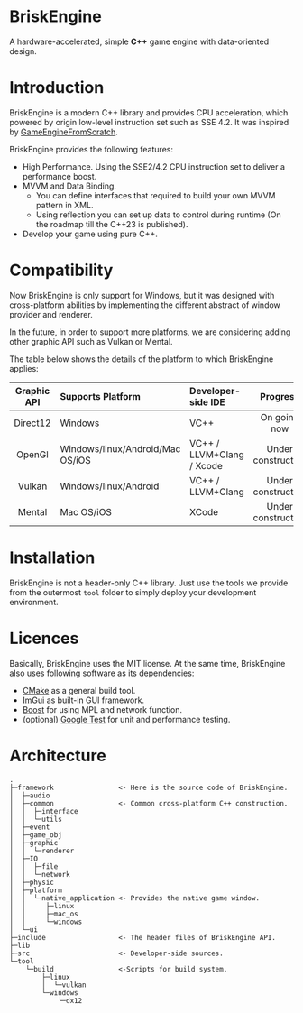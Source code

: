 # BriskEngine
A hardware-accelerated, simple **C++** game engine with data-oriented design.

# Introduction
BriskEngine is a modern C++ library and provides CPU acceleration, which powered by origin low-level instruction set such as SSE 4.2. It was inspired by [GameEngineFromScratch](https://github.com/netwarm007/GameEngineFromScratch).

BriskEngine provides the following features:
- High Performance. Using the SSE2/4.2 CPU instruction set to deliver a performance boost.
- MVVM and Data Binding.
  + You can define interfaces that required to build your own MVVM pattern in XML.
  + Using reflection you can set up data to control during runtime (On the roadmap till the C++23 is published).
- Develop your game using pure C++.

# Compatibility
Now BriskEngine is only support for Windows, but it was designed with cross-platform abilities by implementing the different abstract of window provider and renderer.

In the future, in order to support more platforms, we are considering adding other graphic API such as Vulkan or Mental.

The table below shows the details of the platform to which BriskEngine applies:

| Graphic API | Supports Platform                 | Developer-side IDE        |      Progress      |
|:-----------:|:----------------------------------|:--------------------------|:------------------:|
|  Direct12   | Windows                           | VC++                      | On going now       |
|   OpenGl    | Windows/linux/Android/Mac OS/iOS  | VC++ / LLVM+Clang / Xcode | Under construction |
|   Vulkan    | Windows/linux/Android             | VC++ / LLVM+Clang         | Under construction |
|   Mental    | Mac OS/iOS                        | XCode                     | Under construction |

# Installation
BriskEngine is not a header-only C++ library. Just use the tools we provide from the outermost `tool` folder to simply deploy your development environment.

# Licences
Basically, BriskEngine uses the MIT license. At the same time, BriskEngine also uses following software as its dependencies:
- [CMake](https://cmake.org) as a general build tool.
- [ImGui](https://github.com/ocornut/imgui) as built-in GUI framework.
- [Boost](https://www.boost.org/) for using MPL and network function.
- (optional) [Google Test](https://github.com/google/googletest) for unit and performance testing.

# Architecture
```
.
├─framework                <- Here is the source code of BriskEngine.
│  ├─audio
│  ├─common                <- Common cross-platform C++ construction.
│  │  ├─interface
│  │  └─utils
│  ├─event
│  ├─game_obj
│  ├─graphic
│  │  └─renderer
│  ├─IO
│  │  ├─file
│  │  └─network
│  ├─physic
│  ├─platform
│  │  └─native_application <- Provides the native game window.
│  │     ├─linux
│  │     ├─mac_os
│  │     └─windows   
│  └─ui
├─include                  <- The header files of BriskEngine API.
├─lib
├─src                      <- Developer-side sources.
└─tool
    └─build                <-Scripts for build system.
        ├─linux
        │  └─vulkan
        └─windows
            └─dx12
```